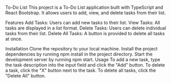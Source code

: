 To-Do List 
This project is a To-Do List application built with TypeScript and React Bootstrap. It allows users to add, view, and delete tasks from their list. 

Features
Add Tasks: Users can add new tasks to their list.
View Tasks: All tasks are displayed in a list format.
Delete Tasks: Users can delete individual tasks from their list.
Delete All Tasks: A button is provided to delete all tasks at once.

Installation
Clone the repository to your local machine.
Install the project dependencies by running npm install in the project directory.
Start the development server by running npm start.
Usage
To add a new task, type the task description into the input field and click the "Add" button.
To delete a task, click the "X" button next to the task.
To delete all tasks, click the "Delete All" button.